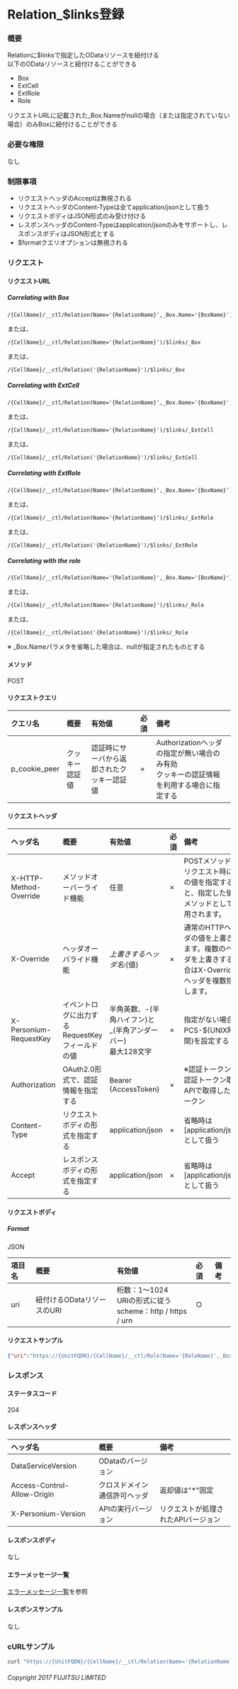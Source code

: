 # Relation_$links登録
### 概要
Relationに$linksで指定したODataリソースを紐付ける<br>以下のODataリソースと紐付けることができる

* Box
* ExtCell
* ExtRole
* Role

リクエストURLに記載された_Box.Nameがnullの場合（または指定されていない場合）のみBoxに紐付けることができる

### 必要な権限
なし

### 制限事項
* リクエストヘッダのAcceptは無視される
* リクエストヘッダのContent-Typeは全てapplication/jsonとして扱う
* リクエストボディはJSON形式のみ受け付ける
* レスポンスヘッダのContent-Typeはapplication/jsonのみをサポートし、レスポンスボディはJSON形式とする
* $formatクエリオプションは無視される


### リクエスト
#### リクエストURL
##### Correlating with Box
```
/{CellName}/__ctl/Relation(Name='{RelationName}',_Box.Name='{BoxName}')/$links/_Box
```
または、
```
/{CellName}/__ctl/Relation(Name='{RelationName}')/$links/_Box
```
または、
```
/{CellName}/__ctl/Relation('{RelationName}')/$links/_Box
```
##### Correlating with ExtCell
```
/{CellName}/__ctl/Relation(Name='{RelationName}',_Box.Name='{BoxName}')/$links/_ExtCell
```
または、
```
/{CellName}/__ctl/Relation(Name='{RelationName}')/$links/_ExtCell
```
または、
```
/{CellName}/__ctl/Relation('{RelationName}')/$links/_ExtCell
```
##### Correlating with ExtRole
```
/{CellName}/__ctl/Relation(Name='{RelationName}',_Box.Name='{BoxName}')/$links/_ExtRole
```
または、
```
/{CellName}/__ctl/Relation(Name='{RelationName}')/$links/_ExtRole
```
または、
```
/{CellName}/__ctl/Relation('{RelationName}')/$links/_ExtRole
```
##### Correlating with the role
```
/{CellName}/__ctl/Relation(Name='{RelationName}',_Box.Name='{BoxName}')/$links/_Role
```
または、
```
/{CellName}/__ctl/Relation(Name='{RelationName}')/$links/_Role
```
または、
```
/{CellName}/__ctl/Relation('{RelationName}')/$links/_Role
```
※ \_Box.Nameパラメタを省略した場合は、nullが指定されたものとする

#### メソッド
POST

#### リクエストクエリ

|クエリ名|概要|有効値|必須|備考|
|:--|:--|:--|:--|:--|
|p_cookie_peer|クッキー認証値|認証時にサーバから返却されたクッキー認証値|×|Authorizationヘッダの指定が無い場合のみ有効<br>クッキーの認証情報を利用する場合に指定する|

#### リクエストヘッダ

|ヘッダ名|概要|有効値|必須|備考|
|:--|:--|:--|:--|:--|
|X-HTTP-Method-Override|メソッドオーバーライド機能|任意|×|POSTメソッドでリクエスト時にこの値を指定すると、指定した値がメソッドとして使用されます。|
|X-Override|ヘッダオーバライド機能|${上書きするヘッダ名}:${値}|×|通常のHTTPヘッダの値を上書きします。複数のヘッダを上書きする場合はX-Overrideヘッダを複数指定します。|
|X-Personium-RequestKey|イベントログに出力するRequestKeyフィールドの値|半角英数、-(半角ハイフン)と_(半角アンダーバー)<br>最大128文字|×|指定がない場合、PCS-${UNIX時間}を設定する|
|Authorization|OAuth2.0形式で、認証情報を指定する|Bearer {AccessToken}|×|※認証トークンは認証トークン取得APIで取得したトークン|
|Content-Type|リクエストボディの形式を指定する|application/json|×|省略時は[application/json]として扱う|
|Accept|レスポンスボディの形式を指定する|application/json|×|省略時は[application/json]として扱う|
#### リクエストボディ
##### Format
JSON

|項目名|概要|有効値|必須|備考|
|:--|:--|:--|:--|:--|
|uri|紐付けるODataリソースのURI|桁数：1&#65374;1024<br>URIの形式に従う<br>scheme：http / https / urn|○||

#### リクエストサンプル
```JSON
{"uri":"https://{UnitFQDN}/{CellName}/__ctl/Role(Name='{RoleName}',_Box.Name='{BoxName}')"}
```

### レスポンス
#### ステータスコード
204

#### レスポンスヘッダ

|ヘッダ名|概要|備考|
|:--|:--|:--|
|DataServiceVersion|ODataのバージョン||
|Access-Control-Allow-Origin|クロスドメイン通信許可ヘッダ|返却値は"*"固定|
|X-Personium-Version|APIの実行バージョン|リクエストが処理されたAPIバージョン|
#### レスポンスボディ
なし

#### エラーメッセージ一覧
[エラーメッセージ一覧](004_Error_Messages.md)を参照

#### レスポンスサンプル
なし


### cURLサンプル

```sh
curl "https://{UnitFQDN}/{CellName}/__ctl/Relation(Name='{RelationName}',_Box.Name='{BoxName}')/\$links/_Role" -X POST -i  -H 'Authorization: Bearer {AccessToken}' -H 'Accept: application/json' -d "{\"uri\":\"https://{UnitFQDN}/{CellName}/__ctl/Role(Name='{RoleName}',_Box.Name='{BoxName}')\"}"
```

###### Copyright 2017 FUJITSU LIMITED
